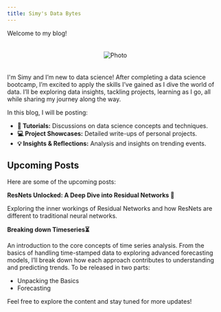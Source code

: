 ```yaml
---
title: Simy's Data Bytes
---
```


Welcome to my blog!

<div style="text-align: center;">
  <img src="{{ site.baseurl }}/assets/index/cover_photo.jpg" alt="Photo" style="max-width: 50%; height: auto; margin: 20px 0;">
</div>

I'm Simy and I’m new to data science! After completing a data science bootcamp, I’m excited to apply the skills I’ve gained as I dive the world of data. I’ll be exploring data insights, tackling projects, learning as I go, all while sharing my journey along the way. 

In this blog, I will be posting:

- **📖 Tutorials:** Discussions on data science concepts and techniques.
- **💻 Project Showcases:** Detailed write-ups of personal projects.
- **💡 Insights & Reflections:** Analysis and insights on trending events.

## Upcoming Posts

Here are some of the upcoming posts:
  
**ResNets Unlocked: A Deep Dive into Residual Networks 🔗**

Exploring the inner workings of Residual Networks and how ResNets are different to traditional neural networks. 
 
**Breaking down Timeseries⏳**

An introduction to the core concepts of time series analysis. From the basics of handling time-stamped data to exploring advanced forecasting models, I’ll break down how each approach contributes to understanding and predicting trends. To be released in two parts:

  - Unpacking the Basics
  - Forecasting

Feel free to explore the content and stay tuned for more updates!
